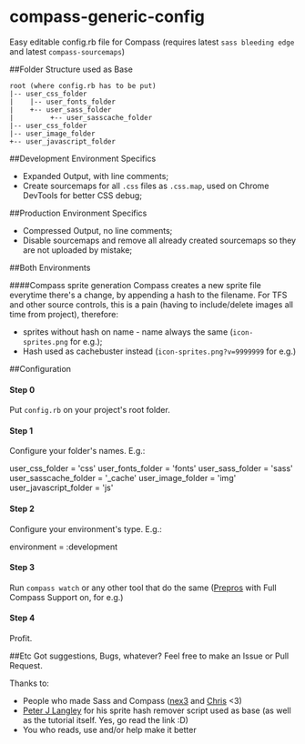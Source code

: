 compass-generic-config
======================

Easy editable config.rb file for Compass
(requires latest `sass bleeding edge` and latest `compass-sourcemaps`)

##Folder Structure used as Base

	root (where config.rb has to be put)
	|-- user_css_folder
	|    |-- user_fonts_folder 
	|    +-- user_sass_folder 
	|         +-- user_sasscache_folder 
	|-- user_css_folder
	|-- user_image_folder
	+-- user_javascript_folder

##Development Environment Specifics

* Expanded Output, with line comments;
* Create sourcemaps for all `.css` files as `.css.map`, used on Chrome DevTools for better CSS debug;

##Production Environment Specifics

* Compressed Output, no line comments;
* Disable sourcemaps and remove all already created sourcemaps so they are not uploaded by mistake;

##Both Environments

####Compass sprite generation
Compass creates a new sprite file everytime there's a change, by appending a hash to the filename. For TFS and other source controls, this is a pain (having to include/delete images all time from project), therefore:

* sprites without hash on name  - name always the same (`icon-sprites.png` for e.g.);
* Hash used as cachebuster instead (`icon-sprites.png?v=9999999` for e.g.)


##Configuration
  

#### Step 0
Put `config.rb` on your project's root folder.


#### Step 1
Configure your folder's names. E.g.:

  user_css_folder = 'css'
  user_fonts_folder = 'fonts'
  user_sass_folder = 'sass'
  user_sasscache_folder = '_cache'
  user_image_folder = 'img'
  user_javascript_folder = 'js'
  
#### Step 2
Configure your environment's type. E.g.:

  environment = :development
  
#### Step 3
Run `compass watch` or any other tool that do the same ([Prepros](http://alphapixels.com/prepros/) with Full Compass Support on, for e.g.)

#### Step 4
Profit.


##Etc
Got suggestions, Bugs, whatever? Feel free to make an Issue or Pull Request.

Thanks to:
* People who made Sass and Compass ([nex3](http://nex-3.com/) and [Chris](http://chriseppstein.github.com/) <3)
* [Peter J Langley](http://www.codechewing.com/library/automatically-generate-css-sprites-with-sass/) for his sprite hash remover script used as base (as well as the tutorial itself. Yes, go read the link :D)
* You who reads, use and/or help make it better
